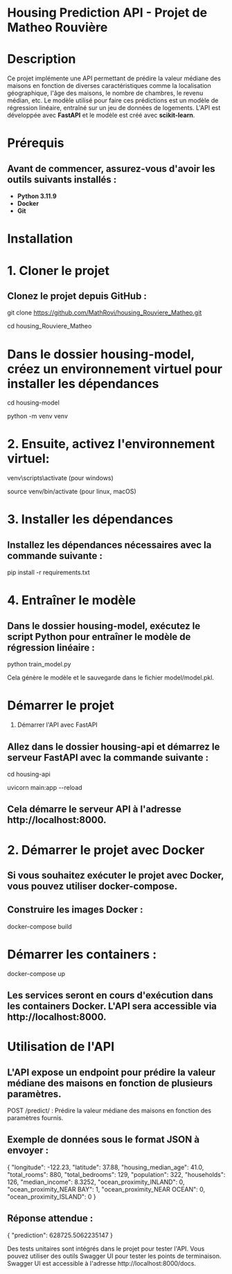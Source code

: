 # Housing Prediction API - Projet de Matheo Rouvière

# Description
Ce projet implémente une API permettant de prédire la valeur médiane des maisons en fonction de diverses caractéristiques comme la localisation géographique, l'âge des maisons, le nombre de chambres, le revenu médian, etc. Le modèle utilisé pour faire ces prédictions est un modèle de régression linéaire, entraîné sur un jeu de données de logements. L'API est développée avec **FastAPI** et le modèle est créé avec **scikit-learn**.

# Prérequis

## Avant de commencer, assurez-vous d'avoir les outils suivants installés :

- **Python 3.11.9**
- **Docker** 
- **Git**

# Installation

# 1. Cloner le projet

## Clonez le projet depuis GitHub :

git clone https://github.com/MathRovi/housing_Rouviere_Matheo.git

cd housing_Rouviere_Matheo

# Dans le dossier housing-model, créez un environnement virtuel pour installer les dépendances

cd housing-model

python -m venv venv

# 2. Ensuite, activez l'environnement virtuel:

venv\scripts\activate (pour windows)

source venv/bin/activate (pour linux, macOS)

# 3. Installer les dépendances
## Installez les dépendances nécessaires avec la commande suivante :

pip install -r requirements.txt

# 4. Entraîner le modèle
## Dans le dossier housing-model, exécutez le script Python pour entraîner le modèle de régression linéaire :

python train_model.py

Cela génère le modèle et le sauvegarde dans le fichier model/model.pkl.

# Démarrer le projet

1. Démarrer l'API avec FastAPI
## Allez dans le dossier housing-api et démarrez le serveur FastAPI avec la commande suivante :

cd housing-api

uvicorn main:app --reload

## Cela démarre le serveur API à l'adresse http://localhost:8000.

# 2. Démarrer le projet avec Docker

## Si vous souhaitez exécuter le projet avec Docker, vous pouvez utiliser docker-compose.

## Construire les images Docker :

docker-compose build

# Démarrer les containers :

docker-compose up

## Les services seront en cours d'exécution dans les containers Docker. L'API sera accessible via http://localhost:8000.

# Utilisation de l'API
## L'API expose un endpoint pour prédire la valeur médiane des maisons en fonction de plusieurs paramètres.

POST /predict/ : Prédire la valeur médiane des maisons en fonction des paramètres fournis.

## Exemple de données sous le format JSON à envoyer :

{
  "longitude": -122.23,
  "latitude": 37.88,
  "housing_median_age": 41.0,
  "total_rooms": 880,
  "total_bedrooms": 129,
  "population": 322,
  "households": 126,
  "median_income": 8.3252,
  "ocean_proximity_INLAND": 0,
  "ocean_proximity_NEAR BAY": 1,
  "ocean_proximity_NEAR OCEAN": 0,
  "ocean_proximity_ISLAND": 0
}

## Réponse attendue :

{
  "prediction": 628725.5062235147
}

Des tests unitaires sont intégrés dans le projet pour tester l'API. Vous pouvez utiliser des outils Swagger UI pour tester les points de terminaison. 
Swagger UI est accessible à l'adresse http://localhost:8000/docs.

